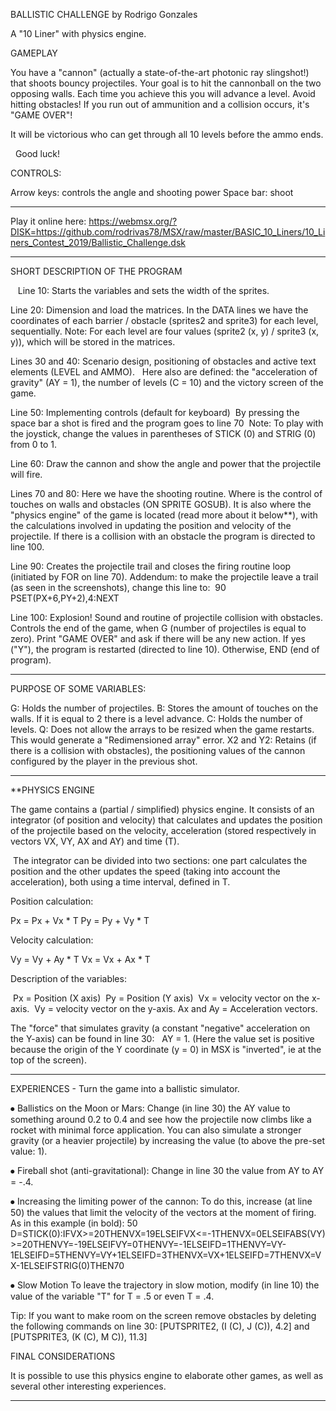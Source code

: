 

BALLISTIC CHALLENGE by Rodrigo Gonzales 

A "10 Liner" with physics engine.

GAMEPLAY

You have a "cannon" (actually a state-of-the-art photonic ray slingshot!) that shoots bouncy projectiles. 
Your goal is to hit the cannonball on the two opposing walls. Each time you achieve this you will advance a level.
Avoid hitting obstacles!
If you run out of ammunition and a collision occurs, it's "GAME OVER"!

It will be victorious who can get through all 10 levels before the ammo ends.

  Good luck!
  
  
CONTROLS:

Arrow keys: controls the angle and shooting power
Space bar: shoot

------------------------------------------------------------------------------

Play it online here: 
https://webmsx.org/?DISK=https://github.com/rodrivas78/MSX/raw/master/BASIC_10_Liners/10_Liners_Contest_2019/Ballistic_Challenge.dsk

-----------------------------------------------------------------------------

SHORT DESCRIPTION OF THE PROGRAM

  
Line 10:  Starts the variables and sets the width of the sprites.
 
Line 20:  Dimension and load the matrices. In the DATA lines we have the coordinates of each barrier / obstacle (sprites2 and sprite3) for each level, sequentially. Note: For each level are four values (sprite2 (x, y) / sprite3 (x, y)), which will be stored in the matrices.

Lines 30 and 40:  Scenario design, positioning of obstacles and active text elements (LEVEL and AMMO).
  Here also are defined: the "acceleration of gravity" (AY = 1), the number of levels (C = 10) and the victory screen of the game.
  
Line 50:  Implementing controls (default for keyboard)
 By pressing the space bar a shot is fired and the program goes to line 70
 Note:  To play with the joystick, change the values in parentheses of STICK (0) and STRIG (0) from 0 to 1.
 
Line 60:  Draw the cannon and show the angle and power that the projectile will fire.

Lines 70 and 80:  Here we have the shooting routine. Where is the control of touches on walls and obstacles (ON SPRITE GOSUB). It is also where the "physics engine" of the game is located (read more about it below**), with the calculations involved in updating the position and velocity of the projectile.
If there is a collision with an obstacle the program is directed to line 100.

Line 90: Creates the projectile trail and closes the firing routine loop (initiated by FOR on line 70).
Addendum: to make the projectile leave a trail (as seen in the screenshots), change this line to:
 90 PSET(PX+6,PY+2),4:NEXT     
 
Line 100: Explosion! Sound and routine of projectile collision with obstacles. Controls the end of the game, when G (number of projectiles is equal to zero). Print "GAME OVER" and ask if there will be any new action. If yes ("Y"), the program is restarted (directed to line 10). Otherwise, END (end of program).

-------------------------------------------------------------------------------------
PURPOSE OF SOME VARIABLES:

G:  Holds the number of projectiles.
B:  Stores the amount of touches on the walls. If it is equal to 2 there is a level advance.
C:  Holds the number of levels.
Q:  Does not allow the arrays to be resized when the game restarts. This would generate a "Redimensioned array" error.
X2 and Y2:  Retains (if there is a collision with obstacles), the positioning values of the cannon configured by the player in the previous shot.

--------------------------------------------------------------------------------------
**PHYSICS ENGINE

The game contains a (partial / simplified) physics engine. It consists of an integrator (of position and velocity) that calculates and updates the position of the projectile based on the velocity, acceleration (stored respectively in vectors VX, VY, AX and AY) and time (T).

 The integrator can be divided into two sections: one part calculates the position and the other updates the speed (taking into account the acceleration), both using a time interval, defined in T.
 
Position calculation:

Px = Px + Vx * T
Py = Py + Vy * T

Velocity calculation:

Vy = Vy + Ay * T
Vx = Vx + Ax * T

Description of the variables:

 Px = Position (X axis)
 Py = Position (Y axis)
 Vx = velocity vector on the x-axis.
 Vy = velocity vector on the y-axis.
Ax and Ay = Acceleration vectors.

The "force" that simulates gravity (a constant "negative" acceleration on the Y-axis) can be found in line 30:
  AY = 1. (Here the value set is positive because the origin of the Y coordinate (y = 0) in MSX is "inverted", ie at the top of the screen).
  
----------------------------------------------------------------------------------------------------

EXPERIENCES -  Turn the game into a ballistic simulator.

⦁ Ballistics on the Moon or Mars:
Change (in line 30) the AY value to something around 0.2 to 0.4 and see how the projectile now climbs like a rocket with minimal force application. You can also simulate a stronger gravity (or a heavier projectile) by increasing the value (to above the pre-set value: 1).

⦁ Fireball shot (anti-gravitational):
Change in line 30 the value from AY to AY = -.4.

⦁ Increasing the limiting power of the cannon:
To do this, increase (at line 50) the values that limit the velocity of the vectors at the moment of firing. As in this example (in bold):
50 D=STICK(0):IFVX>=20THENVX=19ELSEIFVX<=-1THENVX=0ELSEIFABS(VY)>=20THENVY=-19ELSEIFVY=0THENVY=-1ELSEIFD=1THENVY=VY-1ELSEIFD=5THENVY=VY+1ELSEIFD=3THENVX=VX+1ELSEIFD=7THENVX=VX-1ELSEIFSTRIG(0)THEN70

⦁ Slow Motion 
To leave the trajectory in slow motion, modify (in line 10) the value of the variable "T" for T = .5 or even T = .4.

Tip: If you want to make room on the screen remove obstacles by deleting the following commands on line 30: [PUTSPRITE2, (I (C), J (C)), 4.2] and [PUTSPRITE3, (K (C), M C)), 11.3]

FINAL CONSIDERATIONS

It is possible to use this physics engine to elaborate other games, as well as several other interesting experiences.

----------------------------------------------------------------------------------------------

